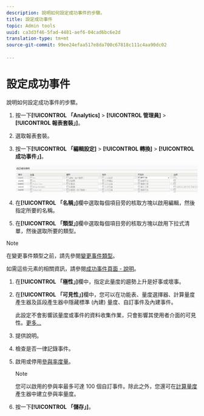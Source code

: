 ```yaml
---
description: 說明如何設定成功事件的步驟。
title: 設定成功事件
topic: Admin tools
uuid: ca3d3f46-5fad-4481-aef6-04cad6bc6e2d
translation-type: tm+mt
source-git-commit: 99ee24efaa517e8da700c67818c111c4aa90dc02

---
```



# 設定成功事件

說明如何設定成功事件的步驟。

1. 按一下&#x200B;**[!UICONTROL 「Analytics]** &gt; **[!UICONTROL 管理員]** &gt; **[!UICONTROL 報表套裝」]**。
1. 選取報表套裝。
1. 按一下&#x200B;**[!UICONTROL 「編輯設定]** &gt; **[!UICONTROL 轉換]** &gt; **[!UICONTROL 成功事件」]**。

   ![步驟結果](assets/success_event_page.png)

1.  在&#x200B;**[!UICONTROL 「名稱」]**&#x200B;欄中選取每個項目旁的核取方塊以啟用編輯，然後指定所要的名稱。
1.  在&#x200B;**[!UICONTROL 「類型」]**&#x200B;欄中選取每個項目旁的核取方塊以啟用下拉式清單，然後選取所要的類型。

   >[!NOTE]
   >
   >在變更事件類型之前，請先參閱[變更事件類型](/help/admin/admin/c-success-events/event-type.md)。

   如需這些元素的相關資訊，請參閱[成功事件頁面 - 說明](/help/admin/admin/c-success-events/success-event.md)。

1. 在&#x200B;**[!UICONTROL 「極性」]**&#x200B;欄中，指定此量度的趨勢上升是好事或壞事。
1. 在&#x200B;**[!UICONTROL 「可見性」]**&#x200B;欄中，您可以在功能表、量度選擇器、計算量度產生器及區段產生器中隱藏標準 (內建) 量度、自訂事件及內建事件。

   此設定不會影響該量度或事件的資料收集作業，只會影響其使用者介面的可見性。[更多...](/help/admin/admin/metric-visibility.md)
1. 提供說明。
1. 檢查是否一律記錄事件。
1. 啟用或停用[參與率度量](/help/components/c-variables/c-metrics/metrics-participation.md)。

   >[!NOTE]
   >
   >您可以啟用的參與率最多可達 100 個自訂事件。除此之外，您還可在[計算量度](https://marketing.adobe.com/resources/help/en_US/analytics/calcmetrics/participation_metric.html)產生器中建立參與率量度。

1. 按一下&#x200B;**[!UICONTROL 「儲存」]**。

